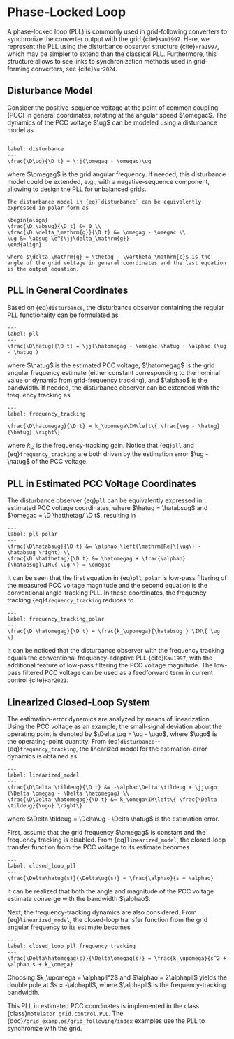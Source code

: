 # Phase-Locked Loop

A phase-locked loop (PLL) is commonly used in grid-following converters to synchronize the converter output with the grid {cite}`Kau1997`. Here, we represent the PLL using the disturbance observer structure {cite}`Fra1997`, which may be simpler to extend than the classical PLL. Furthermore, this structure allows to see links to synchronization methods used in grid-forming converters, see {cite}`Nur2024`.

## Disturbance Model

Consider the positive-sequence voltage at the point of common coupling (PCC) in general coordinates, rotating at the angular speed $\omegac$. The dynamics of the PCC voltage $\ug$ can be modeled using a disturbance model as

```{math}
---
label: disturbance
---
\frac{\D\ug}{\D t} = \jj(\omegag - \omegac)\ug
```

where $\omegag$ is the grid angular frequency. If needed, this disturbance model could be extended, e.g., with a negative-sequence component, allowing to design the PLL for unbalanced grids.

```{note}
The disturbance model in {eq}`disturbance` can be equivalently expressed in polar form as

\begin{align}
\frac{\D \absug}{\D t} &= 0 \\
\frac{\D \delta_\mathrm{g}}{\D t} &= \omegag - \omegac \\
\ug &= \absug \e^{\jj\delta_\mathrm{g}}
\end{align}

where $\delta_\mathrm{g} = \thetag - \vartheta_\mathrm{c}$ is the angle of the grid voltage in general coordinates and the last equation is the output equation.
```

## PLL in General Coordinates

Based on {eq}`disturbance`, the disturbance observer containing the regular PLL functionality can be formulated as

```{math}
---
label: pll
---
\frac{\D\hatug}{\D t} = \jj(\hatomegag - \omegac)\hatug + \alphao (\ug - \hatug )
```

where $\hatug$ is the estimated PCC voltage, $\hatomegag$ is the grid angular frequency estimate (either constant corresponding to the nominal value or dynamic from grid-frequency tracking), and $\alphao$ is the bandwidth. If needed, the disturbance observer can be extended with the frequency tracking as

```{math}
---
label: frequency_tracking
---
\frac{\D\hatomegag}{\D t} = k_\upomega\IM\left\{ \frac{\ug - \hatug}{\hatug} \right\}
```

where $k_\upomega$ is the frequency-tracking gain. Notice that {eq}`pll` and {eq}`frequency_tracking` are both driven by the estimation error $\ug - \hatug$ of the PCC voltage.

## PLL in Estimated PCC Voltage Coordinates

The disturbance observer {eq}`pll` can be equivalently expressed in estimated PCC voltage coordinates, where $\hatug = \hatabsug$ and $\omegac = \D \hatthetag/ \D t$, resulting in

```{math}
---
label: pll_polar
---
\frac{\D\hatabsug}{\D t} &= \alphao \left(\mathrm{Re}\{\ug\} - \hatabsug \right) \\
\frac{\D \hatthetag}{\D t} &= \hatomegag + \frac{\alphao}{\hatabsug}\IM\{ \ug \} = \omegac
```

It can be seen that the first equation in {eq}`pll_polar` is low-pass filtering of the measured PCC voltage magnitude and the second equation is the conventional angle-tracking PLL. In these coordinates, the frequency tracking {eq}`frequency_tracking` reduces to

```{math}
---
label: frequency_tracking_polar
---
\frac{\D \hatomegag}{\D t} = \frac{k_\upomega}{\hatabsug } \IM\{ \ug \}
```

It can be noticed that the disturbance observer with the frequency tracking equals the conventional frequency-adaptive PLL {cite}`Kau1997`, with the additional feature of low-pass filtering the PCC voltage magnitude. The low-pass filtered PCC voltage can be used as a feedforward term in current control {cite}`Har2021`.

## Linearized Closed-Loop System

The estimation-error dynamics are analyzed by means of linearization. Using the PCC voltage as an example, the small-signal deviation about the operating point is denoted by $\Delta \ug = \ug - \ugo$, where $\ugo$ is the operating-point quantity. From {eq}`disturbance`--{eq}`frequency_tracking`, the linearized model for the estimation-error dynamics is obtained as

```{math}
---
label: linearized_model
---
\frac{\D\Delta \tildeug}{\D t} &= -\alphao\Delta \tildeug + \jj\ugo (\Delta \omegag - \Delta \hatomegag) \\
\frac{\D\Delta \hatomegag}{\D t} &= k_\omega\IM\left\{ \frac{\Delta \tildeug}{\ugo} \right\}
```

where $\Delta \tildeug = \Delta\ug - \Delta \hatug$ is the estimation error.

First, assume that the grid frequency $\omegag$ is constant and the frequency tracking is disabled. From {eq}`linearized_model`, the closed-loop transfer function from the PCC voltage to its estimate becomes

```{math}
---
label: closed_loop_pll
---
\frac{\Delta\hatug(s)}{\Delta\ug(s)} = \frac{\alphao}{s + \alphao}
```

It can be realized that both the angle and magnitude of the PCC voltage estimate converge with the bandwidth $\alphao$.

Next, the frequency-tracking dynamics are also considered. From {eq}`linearized_model`, the closed-loop transfer function from the grid angular frequency to its estimate becomes

```{math}
---
label: closed_loop_pll_frequency_tracking
---
\frac{\Delta\hatomegag(s)}{\Delta\omegag(s)} = \frac{k_\upomega}{s^2 + \alphao s + k_\omega}
```

Choosing $k_\upomega = \alphapll^2$ and $\alphao = 2\alphapll$ yields the double pole at $s = -\alphapll$, where $\alphapll$ is the frequency-tracking bandwidth.

This PLL in estimated PCC coordinates is implemented in the class {class}`motulator.grid.control.PLL`. The {doc}`/grid_examples/grid_following/index` examples use the PLL to synchronize with the grid.
